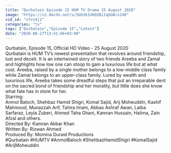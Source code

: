 ```yaml
---
title: "Qurbatain Episode 15 HUM TV Drama 25 August 2020"
image: "https://s2.dmcdn.net/v/SQG3k1VHQZBiIqbGW/x240"
vid_id: "x7vs4j2"
categories: "tv"
tags: ["Qurbatain","Episode 15","Latest"]
date: "2020-08-27T13:41:06+03:00"
---
```

Qurbatain, Episode 15, Official HD Video - 25 August 2020  <br>Qurbatain is HUM TV’s newest presentation that revolves around friendship, lust and deceit. It is an intertwined story of two friends Areeba and Zamal and highlights how low one can stoop to gain a luxurious life but at what cost. Areeba, raised by a single mother belongs to a low-middle class family while Zamal belongs to an upper-class family. Lured by wealth and luxurious life, Areeba takes some dreadful steps that put an irreparable dent on the sacred bond of friendship and her morality, but little does she know what fate has in store for her.   <br>Starring:  <br>Anmol Baloch, Shehbaz Hamid Shigri, Komal Sajid, Arij Moheuddin, Kashif Mahmood, Munazzah Arif, Tahira Imam, Abbas Ashraf Awan, Laiba Sarfaraz, Leyla Zuberi, Ahmed Taha Ghani, Kamran Hussain, Halima, Zain Afzal and others.  <br>Directed By: Kamran Akbar Khan   <br>Written By: Rizwan Ahmed  <br>Produced By: Momina Duraid Productions  <br>#Qurbatain #HUMTV #AnmolBaloch #ShehbazHamidShigri #KomalSajid #ArijMoheuddin
